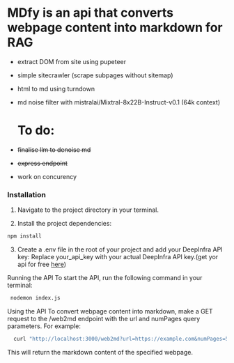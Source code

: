 # MDfy is an api  that converts webpage content into markdown for  RAG
- extract DOM from site using pupeteer
- simple sitecrawler (scrape subpages without sitemap)
- html to md using  turndown
- md  noise filter with mistralai/Mixtral-8x22B-Instruct-v0.1 (64k context)


  # To do:
- ~~finalise llm to denoise md~~
- ~~express endpoint~~ 
- work on concurency

### Installation

1. Navigate to the project directory in your terminal.

2. Install the project dependencies:

```bash
npm install
```

3. Create a .env file in the root of your project and add your DeepInfra API key:
Replace your_api_key with your actual DeepInfra API key.(get yor api for free [here](https://deepinfra.com/))

  Running the API
  To start the API, run the following command in your terminal:

 ````bash
  nodemon index.js
  ````
Using the API
To convert webpage content into markdown, make a GET request to the /web2md endpoint with the url and numPages query parameters. For example:

````bash
  curl "http://localhost:3000/web2md?url=https://example.com&numPages=5"
````
This will return the markdown content of the specified webpage.

